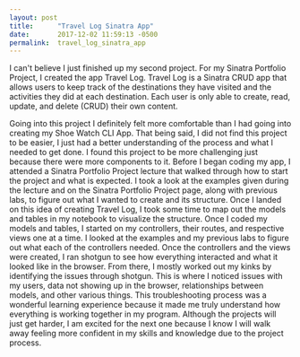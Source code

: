 ```yaml
---
layout: post
title:      "Travel Log Sinatra App"
date:       2017-12-02 11:59:13 -0500
permalink:  travel_log_sinatra_app
---
```



I can't believe I just finished up my second project.  For my Sinatra Portfolio Project, I created the app Travel Log.  Travel Log is a Sinatra CRUD app that allows users to keep track of the destinations they have visited and the activities they did at each destination. Each user is only able to create, read, update, and delete (CRUD) their own content. 

Going into this project I definitely felt more comfortable than I had going into creating my Shoe Watch CLI App. That being said, I did not find this project to be easier, I just had a better understanding of the process and what I needed to get done. I found this project to be more challenging just because there were more components to it. Before I began coding my app, I attended a Sinatra Portfolio Project lecture that walked through how to start the project and what is expected. I took a look at the examples given during the lecture and on the Sinatra Portfolio Project page, along with previous labs, to figure out what I wanted to create and its structure.  Once I landed on this idea of creating Travel Log, I took some time to map out the models and tables in my notebook to visualize the structure. Once I coded my models and tables, I started on my controllers, their routes, and respective views one at a time. I looked at the examples and my previous labs to figure out what each of the controllers needed. Once the controllers and the views were created, I ran shotgun to see how everything interacted and what it looked like in the browser. From there, I mostly worked out my kinks by identifying the issues through shotgun. This is where I noticed issues with my users, data not showing up in the browser, relationships between models, and other various things. This troubleshooting process was a wonderful learning experience because it made me truly understand how everything is working together in my program. Although the projects will just get harder, I am excited for the next one because I know I will walk away feeling more confident in my skills and knowledge due to the project process. 


